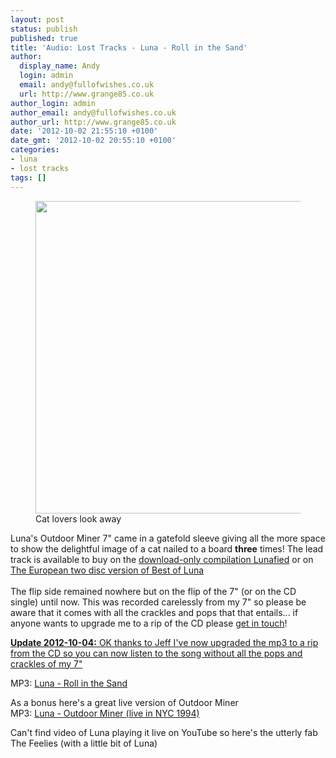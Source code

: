 ```yaml
---
layout: post
status: publish
published: true
title: 'Audio: Lost Tracks - Luna - Roll in the Sand'
author:
  display_name: Andy
  login: admin
  email: andy@fullofwishes.co.uk
  url: http://www.grange85.co.uk
author_login: admin
author_email: andy@fullofwishes.co.uk
author_url: http://www.grange85.co.uk
date: '2012-10-02 21:55:10 +0100'
date_gmt: '2012-10-02 20:55:10 +0100'
categories:
- luna
- lost tracks
tags: []
---
```

<p><figure class="caption aligncenter" width="513"><img alt="" src="https://media.fullofwishes.co.uk/images/misc/luna-outdoorminer-500.jpg" title="Luna - Outdoor Miner" width="513" height="500" /><figcaption class="caption-text">Cat lovers look away</figcaption></figure>
Luna's Outdoor Miner 7" came in a gatefold sleeve giving all the more space to show the delightful image of a cat nailed to a board <strong>three</strong> times! The lead track is available to buy on the <a href="http://www.amazon.com/gp/product/B00122K2NA/ref=as_li_ss_tl?ie=UTF8&camp=1789&creative=390957&creativeASIN=B00122K2NA&linkCode=as2&tag=aheadfullofwi-20">download-only compilation Lunafied</a> or on <a href="http://www.amazon.co.uk/gp/product/B001MYDKVY/ref=as_li_ss_tl?ie=UTF8&camp=1634&creative=19450&creativeASIN=B001MYDKVY&linkCode=as2&tag=aheadfullofwi-21">The European two disc version of Best of Luna</a><br />
<a id="more"></a><a id="more-3378"></a><br />
The flip side remained nowhere but on the flip of the 7" (or on the CD single) until now. This was recorded carelessly from my 7" so please be aware that it comes with all the crackles and pops that that entails... if anyone wants to upgrade me to a rip of the CD please <a href="/about/contact-me/">get in touch</a>!</p>
<p><ins datetime="2012-10-04T22:14:15+00:00"><strong>Update 2012-10-04:</strong> OK thanks to Jeff I've now upgraded the mp3 to a rip from the CD so you can now listen to the song without all the pops and crackles of my 7"</ins></p>
<p>MP3: <a href="https://www.box.com/s/y65xqz28xecbhkhw3l6q">Luna - Roll in the Sand</a></p>
<p>As a bonus here's a great live version of Outdoor Miner<br />
MP3: <a href="https://www.box.com/s/obclp851qzzol3vbjrrg">Luna - Outdoor Miner (live in NYC 1994)</a></p>
<p>Can't find video of Luna playing it live on YouTube so here's the utterly fab The Feelies (with a little bit of Luna)<br />
<iframe class="aligncenter" width="560" height="315" https://www.youtube.com/embed/oYzGvf1bZkw" frameborder="0" allowfullscreen></iframe></p>
